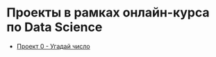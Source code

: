 # Проекты в рамках онлайн-курса по Data Science
* [Проект 0 - Угадай число](https://github.com/Anaiya798/Skillfactory/tree/main/module_0)
